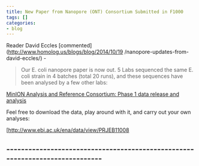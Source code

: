 ```yaml
---
title: New Paper from Nanopore (ONT) Consortium Submitted in F1000
tags: []
categories:
- blog
---
```

Reader David Eccles [commented](http://www.homolog.us/blogs/blog/2014/10/19
/nanopore-updates-from-david-eccles/) \-
<!--more-->

> Our E. coli nanopore paper is now out. 5 Labs sequenced the same E. coli
strain in 4 batches (total 20 runs), and these sequences have been analysed by
a few other labs:

[MinION Analysis and Reference Consortium: Phase 1 data release and
analysis](http://f1000research.com/articles/4-1075/v1)

Feel free to download the data, play around with it, and carry out your own
analyses:

[http://www.ebi.ac.uk/ena/data/view/PRJEB11008

\-----------------------------------------------------------------------------
----------
